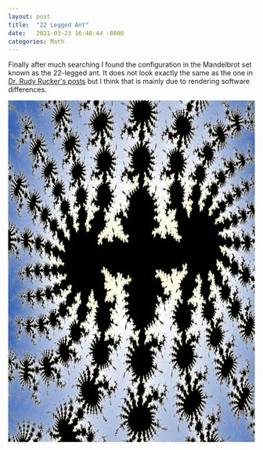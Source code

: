 ```yaml
---
layout: post
title:  "22 Legged Ant"
date:   2021-03-23 16:48:44 -0800
categories: Math
---
```

Finally after much searching I found the configuration in the Mandelbrot set known as the 22-legged ant. It does not look exactly the same as the one in
<a href="https://youtu.be/ICrNOTQBS8U">Dr. Rudy Rucker's posts</a> but I think that is mainly due to rendering software differences. <br clear="all">
<div style="text-align: center;"><img src="/images/22-legged-ant.png" width="871" height="697" alt=""></div>
 

